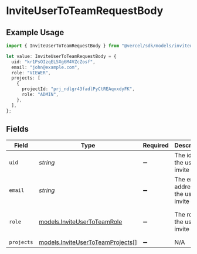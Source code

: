 # InviteUserToTeamRequestBody

## Example Usage

```typescript
import { InviteUserToTeamRequestBody } from "@vercel/sdk/models/inviteusertoteamop.js";

let value: InviteUserToTeamRequestBody = {
  uid: "kr1PsOIzqEL5Xg6M4VZcZosf",
  email: "john@example.com",
  role: "VIEWER",
  projects: [
    {
      projectId: "prj_ndlgr43fadlPyCtREAqxxdyFK",
      role: "ADMIN",
    },
  ],
};
```

## Fields

| Field                                                                      | Type                                                                       | Required                                                                   | Description                                                                | Example                                                                    |
| -------------------------------------------------------------------------- | -------------------------------------------------------------------------- | -------------------------------------------------------------------------- | -------------------------------------------------------------------------- | -------------------------------------------------------------------------- |
| `uid`                                                                      | *string*                                                                   | :heavy_minus_sign:                                                         | The id of the user to invite                                               | kr1PsOIzqEL5Xg6M4VZcZosf                                                   |
| `email`                                                                    | *string*                                                                   | :heavy_minus_sign:                                                         | The email address of the user to invite                                    | john@example.com                                                           |
| `role`                                                                     | [models.InviteUserToTeamRole](../models/inviteusertoteamrole.md)           | :heavy_minus_sign:                                                         | The role of the user to invite                                             | [<br/>"MEMBER",<br/>"VIEWER"<br/>]                                         |
| `projects`                                                                 | [models.InviteUserToTeamProjects](../models/inviteusertoteamprojects.md)[] | :heavy_minus_sign:                                                         | N/A                                                                        |                                                                            |